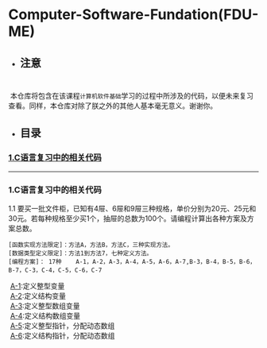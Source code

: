 # Computer-Software-Fundation(FDU-ME)
* ## 注意<br>  
  本仓库将包含在该课程`计算机软件基础`学习的过程中所涉及的代码，以便未来复习查看。同样，本仓库对除了朕之外的其他人基本毫无意义。谢谢你。
<br>
* ## 目录<br>
### [1.C语言复习中的相关代码](https://github.com/Ideasay/Computer-Software-Fundation/blob/master/README.md#1c%E8%AF%AD%E8%A8%80%E5%A4%8D%E4%B9%A0%E4%B8%AD%E7%9A%84%E7%9B%B8%E5%85%B3%E4%BB%A3%E7%A0%81-1)

____________________________________________________________________________________________________

### 1.C语言复习中的相关代码
1.1 要买一批文件柜，已知有4屉、6屉和9屉三种规格，单价分别为20元、25元和30元。若每种规格至少买1个，抽屉的总数为100个。请编程计算出各种方案及方案总数。
    
    [函数实现方法限定]：方法A，方法B，方法C，三种实现方法。  
    [数据类型定义限定]：方法1到方法7，七种定义方法。  
    [编程方案]： 17种    A-1，A-2，A-3，A-4，A-5，A-6，A-7,B-3，B-4，B-5，B-6，B-7，C-3，C-4，C-5，C-6，C-7 
  [A-1](https://github.com/Ideasay/Computer-Software-Fundation/blob/master/A-1.c):定义整型变量<br>
  [A-2](https://github.com/Ideasay/Computer-Software-Fundation/blob/master/A-2.c):定义结构变量<br>
  [A-3](https://github.com/Ideasay/Computer-Software-Fundation/blob/master/A-3.c):定义整型数组变量<br>
  [A-4](https://github.com/Ideasay/Computer-Software-Fundation/blob/master/A-4.c):定义结构数组变量<br>
  [A-5](https://github.com/Ideasay/Computer-Software-Fundation/blob/master/A-5.c):定义整型指针，分配动态数组<br>
  [A-6](https://github.com/Ideasay/Computer-Software-Fundation/blob/master/A-6.c):定义结构指针，分配动态数组<br>
  
